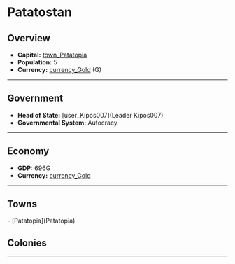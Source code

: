 # <!--NAME-->Patatostan<!--NAME-->

## Overview

- **Capital:** <!--CAPITAL_LINK-->[town_Patatopia](Patatopia)<!--CAPITAL_LINK-->
- **Population:** <!--POPULATION-->5<!--POPULATION-->
- **Currency:** <!--CURRENCY_LINK-->[currency_Gold](Gold)<!--CURRENCY_LINK--> (<!--CURRENCY_ABV-->G<!--CURRENCY_ABV-->)

---

## Government

- **Head of State:** <!--LEADER_TITLE_LINK-->[user_Kipos007](Leader Kipos007)<!--LEADER_TITLE_LINK-->
- **Governmental System:** <!--GOVERNMENT-->Autocracy<!--GOVERNMENT-->

---

## Economy

- **GDP:** <!--GDP-->696G<!--GDP-->
- **Currency:** <!--CURRENCY_LINK-->[currency_Gold](Gold)<!--CURRENCY_LINK-->

---

## Towns

<!--TOWNS-->- [Patatopia](Patatopia)<!--TOWNS-->

## Colonies

<!--COLONIES--><!--COLONIES-->

---